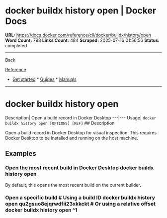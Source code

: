 # docker buildx history open | Docker Docs

**URL:** https://docs.docker.com/reference/cli/docker/buildx/history/open
**Word Count:** 798
**Links Count:** 484
**Scraped:** 2025-07-16 01:56:56
**Status:** completed

---

Back

[Reference](https://docs.docker.com/reference/)

  * [Get started](https://docs.docker.com/get-started/)   * [Guides](https://docs.docker.com/guides/)   * [Manuals](https://docs.docker.com/manuals/)

* * *

# docker buildx history open

Description| Open a build record in Docker Desktop   ---|---   Usage| `docker buildx history open [OPTIONS] [REF]`      ## Description

Open a build record in Docker Desktop for visual inspection. This requires Docker Desktop to be installed and running on the host machine.

## Examples

### Open the most recent build in Docker Desktop               docker buildx history open     

By default, this opens the most recent build on the current builder.

### Open a specific build               # Using a build ID     docker buildx history open qu2gsuo8ejqrwdfii23xkkckt          # Or using a relative offset     docker buildx history open ^1